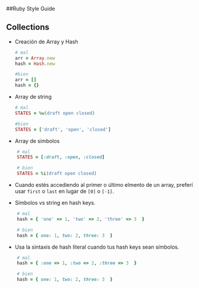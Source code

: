 ##Ruby Style Guide

## Collections

* Creación de Array y Hash 

    ```Ruby
    # mal
    arr = Array.new
    hash = Hash.new

    #bien
    arr = []
    hash = {}
    ```

* Array de string

    ```Ruby
    # mal
    STATES = %w(draft open closed)
   
    #bien
    STATES = ['draft', 'open', 'closed']
    ```
* Array de símbolos

```Ruby
    # mal
    STATES = [:draft, :open, :closed]

    # bien
    STATES = %i(draft open closed)
```

* Cuando estés accediendo al primer o último elmento de un array, preferí
usar `first` o `last` en lugar de `[0]` o `[-1]`.

* Símbolos vs string en  hash keys.

```Ruby
    # mal
    hash = { 'one' => 1, 'two' => 2, 'three' => 3  }

    # bien
    hash = { one: 1, two: 2, three: 3  }
```
* Usa la sintaxis de hash literal cuando tus hash keys sean símbolos.

```Ruby
    # mal
    hash = { :one => 1, :two => 2, :three => 3  }

    # bien
    hash = { one: 1, two: 2, three: 3  }
```

